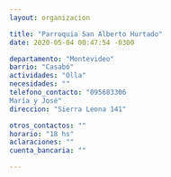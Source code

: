 ```yaml
---
layout: organizacion

title: "Parroquia San Alberto Hurtado"
date: 2020-05-04 00:47:54 -0300

departamento: "Montevideo"
barrio: "Casabó"
actividades: "Olla"
necesidades: ""
telefono_contacto: "095683306
María y José"
direccion: "Sierra Leona 141"

otros_contactos: ""
horario: "18 hs"
aclaraciones: ""
cuenta_bancaria: ""

---
```

